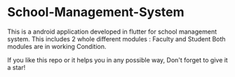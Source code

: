 # School-Management-System

This is a android application developed in flutter for school management system.
This includes 2 whole different modules : Faculty and Student
Both modules are in working Condition.

If you like this repo or it helps you in any possible way, Don't forget to give it a star!

